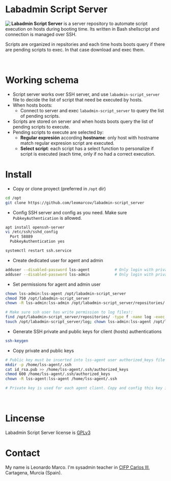 # Labadmin Script Server
<img align="left" src="https://cdn4.iconfinder.com/data/icons/online-marketing-hand-drawn-vol-1/52/coding__development__programming__html__php__script__webcoding-128.png">

**Labadmin Script Server** is a server repository to automate script execution on hosts during booting time. Its written in Bash shellscript and connection is managed over SSH.

Scripts are organized in repsitories and each time hosts boots query if there are pending scripts to exec. In that case download and exec them.


&nbsp; 
# Working schema
  * Script server works over SSH server, and use `labadmin-script_server` file to decide the list of script that need be executed by hosts.
  * When hosts boots:
    * Connect to server and exec `labadmin-script_server` to query the list of pending scripts.
  * Scripts are stored on server and when hosts boots query the list of pending scripts to execute.
  * Pending scripts to execute are selected by:
    * **Regular expresión** according **hostname**: only host with hostname match regular expresion script are executed.
    * **Select script**: each script has a select function to personalize if script is executed (each time, only if no had a correct execution.
  
# Install
  * Copy or clone proyect (preferred in `/opt` dir)
```bash
cd /opt
git clone https://github.com/leomarcov/labadmin-script_server
 ```
 * Config SSH server and config as you need. Make sure `PubkeyAuthentication` is allowed.
```bash
apt install openssh-server
vi /etc/ssh/sshd_config
  Port 58889
  PubkeyAuthentication yes

systemctl restart ssh.service
 ```
  * Create dedicated user for agent and admin
```bash
adduser --disabled-password lss-agent 			# Only login with private key
adduser --disabled-password lss-admin  			# Only login with private key
```
  * Set permissions for agent and admin user
```bash
chown lss-admin:lss-agent /opt/labadmin-script_server
chmod 750 /opt/labadmin-script_server
chown -R lss-admin:lss-admin /opt/labadmin-script_server/repositories/

# Make sure ssh user has write permission to log files!:
find /opt/labadmin-script_server/repositories/ -type f -name log -exec chmod a+w {} \;
touch /opt/labadmin-script_server/log; chown lss-admin:lss-agent /opt/labadmin-script_server/log; chmod g+w /opt/labadmin-script_server/log
 ```
  * Generate SSH private and public keys for client (hosts) authentications
```bash
ssh-keygen
 ```
  * Copy private and public keys
```bash
# Public key must be inserted into lss-agent user authorized_keys file
mkdir -p /home/lss-agent/.ssh
cat id_rsa.pub >> /home/lss-agent/.ssh/authorized_keys
chmod 600 /home/lss-agent/.ssh/authorized_keys
chown -R lss-agent:lss-agent /home/lss-agent/.ssh

# Private key is used for each agent client. Copy and config this key in hosts
```



&nbsp;  
# Lincense
Labadmin Script Server license is [GPLv3](LICENSE)

# Contact
My name is Leonardo Marco. I'm sysadmin teacher in [CIFP Carlos III](https://cifpcarlos3.es/), Cartagena, Murcia (Spain).
